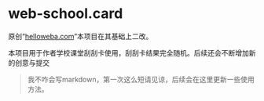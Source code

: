 # web-school.card

原创“[helloweba.com](helloweba.com "Powered by helloweba.com")”本项目在其基础上二改。

本项目用于作者学校课堂刮刮卡使用，刮刮卡结果完全随机。后续还会不断增加新的创意与提交

> 我不咋会写markdown，第一次这么短请见谅，后续会在这里更新一些使用方法。